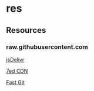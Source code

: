 # res

## Resources

### raw.githubusercontent.com

[jsDelivr](https://cdn.jsdelivr.net/gh)

[7ed CDN](https://raw.sevencdn.com)

[Fast Git](https://raw.fastgit.org)
